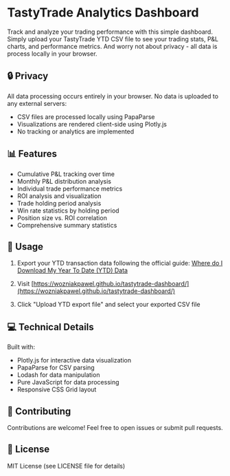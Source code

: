 # TastyTrade Analytics Dashboard

Track and analyze your trading performance with this simple dashboard. Simply upload your TastyTrade YTD CSV file to see your trading stats, P&L charts, and performance metrics. And worry not about privacy - all data is process locally in your browser.

## 🔒 Privacy

All data processing occurs entirely in your browser. No data is uploaded to any external servers:
- CSV files are processed locally using PapaParse
- Visualizations are rendered client-side using Plotly.js
- No tracking or analytics are implemented

## 📊 Features

- Cumulative P&L tracking over time
- Monthly P&L distribution analysis
- Individual trade performance metrics
- ROI analysis and visualization
- Trade holding period analysis
- Win rate statistics by holding period
- Position size vs. ROI correlation
- Comprehensive summary statistics

## 🚀 Usage

1. Export your YTD transaction data following the official guide:
   [Where do I Download My Year To Date (YTD) Data](https://support.tastytrade.com/support/s/solutions/articles/43000536959)

2. Visit [https://wozniakpawel.github.io/tastytrade-dashboard/](https://wozniakpawel.github.io/tastytrade-dashboard/)

3. Click "Upload YTD export file" and select your exported CSV file

## 💻 Technical Details

Built with:
- Plotly.js for interactive data visualization
- PapaParse for CSV parsing
- Lodash for data manipulation
- Pure JavaScript for data processing
- Responsive CSS Grid layout

## 🤝 Contributing

Contributions are welcome! Feel free to open issues or submit pull requests.

## 📄 License

MIT License (see LICENSE file for details)
